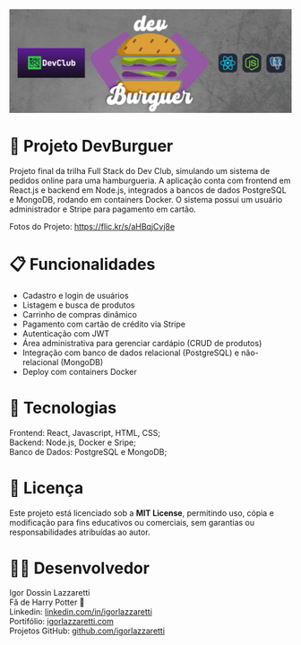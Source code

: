 <div align="center"> <img src="./interface/src/assets/capa-github.gif" width="520"> </div>

# 🍔 Projeto DevBurguer
Projeto final da trilha Full Stack do Dev Club, simulando um sistema de pedidos online para uma hamburgueria. A aplicação conta com frontend em React.js e backend em Node.js, integrados a bancos de dados PostgreSQL e MongoDB, rodando em containers Docker. O sistema possui um usuário administrador e Stripe para pagamento em cartão.

Fotos do Projeto: https://flic.kr/s/aHBqjCvj8e

# 📋 Funcionalidades
- Cadastro e login de usuários
- Listagem e busca de produtos
- Carrinho de compras dinâmico
- Pagamento com cartão de crédito via Stripe
- Autenticação com JWT
- Área administrativa para gerenciar cardápio (CRUD de produtos)
- Integração com banco de dados relacional (PostgreSQL) e não-relacional (MongoDB)
- Deploy com containers Docker

# 🚀 Tecnologias
Frontend: React, Javascript, HTML, CSS; <br>
Backend: Node.js, Docker e Sripe; <br>
Banco de Dados: PostgreSQL e MongoDB;

# 📄 Licença
Este projeto está licenciado sob a **MIT License**, permitindo uso, cópia e modificação para fins educativos ou comerciais, sem garantias ou responsabilidades atribuídas ao autor.

# 👨‍💻 Desenvolvedor
Igor Dossin Lazzaretti <br>
Fã de Harry Potter 🧙 <br>
Linkedin: <a href="https://www.linkedin.com/in/igorlazzaretti/">linkedin.com/in/igorlazzaretti</a> <br>
Portifólio: <a href="https://igorlazzaretti.com/">igorlazzaretti.com</a> <br>
Projetos GitHub: <a href="https://github.com/igorlazzaretti?tab=repositories">github.com/igorlazzaretti</a>

###
<!--

:man_technologist: Projeto DevBurguer